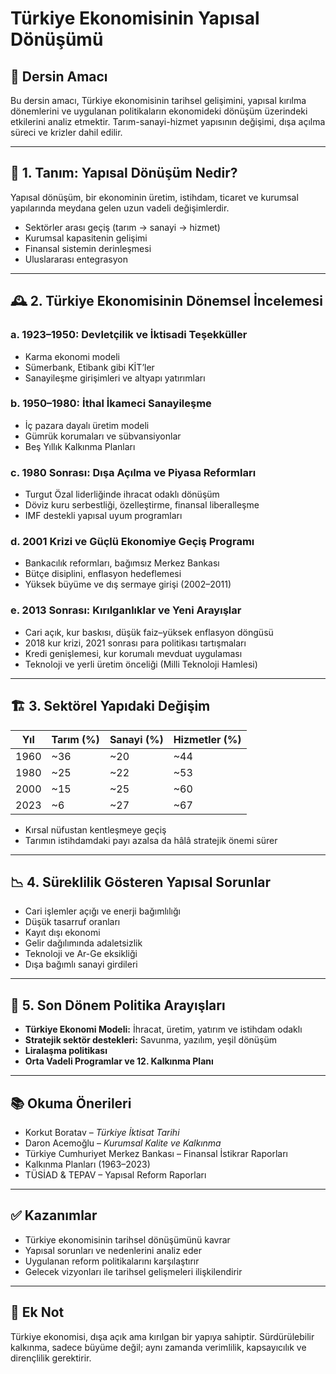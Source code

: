 # Türkiye Ekonomisinin Yapısal Dönüşümü

## 🎯 Dersin Amacı

Bu dersin amacı, Türkiye ekonomisinin tarihsel gelişimini, yapısal kırılma dönemlerini ve uygulanan politikaların ekonomideki dönüşüm üzerindeki etkilerini analiz etmektir. Tarım-sanayi-hizmet yapısının değişimi, dışa açılma süreci ve krizler dahil edilir.

---

## 🧭 1. Tanım: Yapısal Dönüşüm Nedir?

Yapısal dönüşüm, bir ekonominin üretim, istihdam, ticaret ve kurumsal yapılarında meydana gelen uzun vadeli değişimlerdir.

- Sektörler arası geçiş (tarım → sanayi → hizmet)
- Kurumsal kapasitenin gelişimi
- Finansal sistemin derinleşmesi
- Uluslararası entegrasyon

---

## 🕰️ 2. Türkiye Ekonomisinin Dönemsel İncelemesi

### a. 1923–1950: Devletçilik ve İktisadi Teşekküller

- Karma ekonomi modeli
- Sümerbank, Etibank gibi KİT’ler
- Sanayileşme girişimleri ve altyapı yatırımları

### b. 1950–1980: İthal İkameci Sanayileşme

- İç pazara dayalı üretim modeli
- Gümrük korumaları ve sübvansiyonlar
- Beş Yıllık Kalkınma Planları

### c. 1980 Sonrası: Dışa Açılma ve Piyasa Reformları

- Turgut Özal liderliğinde ihracat odaklı dönüşüm
- Döviz kuru serbestliği, özelleştirme, finansal liberalleşme
- IMF destekli yapısal uyum programları

### d. 2001 Krizi ve Güçlü Ekonomiye Geçiş Programı

- Bankacılık reformları, bağımsız Merkez Bankası
- Bütçe disiplini, enflasyon hedeflemesi
- Yüksek büyüme ve dış sermaye girişi (2002–2011)

### e. 2013 Sonrası: Kırılganlıklar ve Yeni Arayışlar

- Cari açık, kur baskısı, düşük faiz–yüksek enflasyon döngüsü
- 2018 kur krizi, 2021 sonrası para politikası tartışmaları
- Kredi genişlemesi, kur korumalı mevduat uygulaması
- Teknoloji ve yerli üretim önceliği (Milli Teknoloji Hamlesi)

---

## 🏗️ 3. Sektörel Yapıdaki Değişim

| Yıl  | Tarım (%) | Sanayi (%) | Hizmetler (%) |
| ---- | --------- | ---------- | ------------- |
| 1960 | ~36       | ~20        | ~44           |
| 1980 | ~25       | ~22        | ~53           |
| 2000 | ~15       | ~25        | ~60           |
| 2023 | ~6        | ~27        | ~67           |

- Kırsal nüfustan kentleşmeye geçiş
- Tarımın istihdamdaki payı azalsa da hâlâ stratejik önemi sürer

---

## 📉 4. Süreklilik Gösteren Yapısal Sorunlar

- Cari işlemler açığı ve enerji bağımlılığı
- Düşük tasarruf oranları
- Kayıt dışı ekonomi
- Gelir dağılımında adaletsizlik
- Teknoloji ve Ar-Ge eksikliği
- Dışa bağımlı sanayi girdileri

---

## 🧠 5. Son Dönem Politika Arayışları

- **Türkiye Ekonomi Modeli:** İhracat, üretim, yatırım ve istihdam odaklı
- **Stratejik sektör destekleri:** Savunma, yazılım, yeşil dönüşüm
- **Liralaşma politikası**
- **Orta Vadeli Programlar ve 12. Kalkınma Planı**

---

## 📚 Okuma Önerileri

- Korkut Boratav – _Türkiye İktisat Tarihi_
- Daron Acemoğlu – _Kurumsal Kalite ve Kalkınma_
- Türkiye Cumhuriyet Merkez Bankası – Finansal İstikrar Raporları
- Kalkınma Planları (1963–2023)
- TÜSİAD & TEPAV – Yapısal Reform Raporları

---

## ✅ Kazanımlar

- Türkiye ekonomisinin tarihsel dönüşümünü kavrar
- Yapısal sorunları ve nedenlerini analiz eder
- Uygulanan reform politikalarını karşılaştırır
- Gelecek vizyonları ile tarihsel gelişmeleri ilişkilendirir

---

## 📌 Ek Not

Türkiye ekonomisi, dışa açık ama kırılgan bir yapıya sahiptir. Sürdürülebilir kalkınma, sadece büyüme değil; aynı zamanda verimlilik, kapsayıcılık ve dirençlilik gerektirir.
